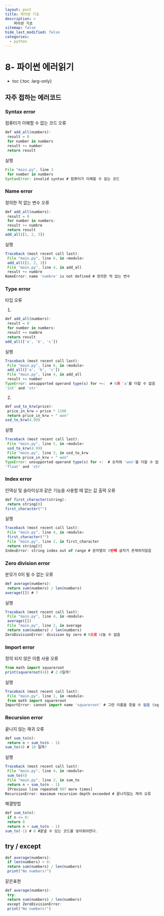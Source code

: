 ```yaml
---
layout: post
title: 파이썬 기초
description: >
    파이썬 기초
sitemap: false
hide_last_modified: false
categories:
  - python
---
```


# 8- 파이썬 에러읽기

* toc
{:toc .larg-only}

## 자주 접하는 에러코드

### Syntax error

컴퓨터가 이해할 수 없는 코드 오류

```jsx
def add_all(numbers):
 result = 0
 for number in numbers
 result += number
 return result
```

실행

```jsx
File "main.py", line 3
 for number in numbers
SyntaxError: invalid syntax # 컴퓨터가 이해할 수 없는 코드
```

### Name error

정의한 적 없는 변수 오류

```jsx
def add_all(numbers):
 result = 0
 for number in numbers:
 result += numbre
 return result
add_all([1, 2, 3])
```

실행

```jsx
Traceback (most recent call last):
 File "main.py", line 6, in <module>
 add_all([1, 2, 3])
 File "main.py", line 4, in add_all
 result += numbre
NameError: name 'numbre' is not defined # 정의한 적 없는 변수
```

### Type error

타입 오류

1.

```jsx
def add_all(numbers):
 result = 0
 for number in numbers:
 result += numbre
 return result
add_all(['a', 'b', 'c'])
```

실행

```jsx
Traceback (most recent call last):
 File "main.py", line 6, in <module>
 add_all(['a', 'b', 'c'])
 File "main.py", line 4, in add_all
 result += number
TypeError: unsupported operand type(s) for +=:  # 0과 'a'를 더할 수 없음
'int' and 'str'
```

2.

```jsx
def usd_to_krw(price):
 price_in_krw = price * 1100
 return price_in_krw + " won"
usd_to_krw(4.99)
```

실행

```jsx
Traceback (most recent call last):
 File "main.py", line 5, in <module>
 usd_to_krw(4.99)
 File "main.py", line 3, in usd_to_krw
 return price_in_krw + " won"
TypeError: unsupported operand type(s) for +:  # 숫자와 'won'을 더할 수 없음
'float' and 'str
```

### Index error

인덱싱 및 슬라이싱과 같은 기능을 사용할 때 없는 값 출력 오류

```jsx
def first_character(string):
 return string[0]
first_character("")
```

실행

```jsx
Traceback (most recent call last):
 File "main.py", line 4, in <module>
 first_character("")
 File "main.py", line 2, in first_character
 return string[0]
IndexError: string index out of range # 문자열의 0번째 글자가 존재하지않음
```

### Zero division error

분모가 0이 될 수 없는 오류

```jsx
def average(numbers):
 return sum(numbers) / len(numbers)
average([]) # ?
```

실행

```jsx
Traceback (most recent call last):
 File "main.py", line 4, in <module>
 average([])
 File "main.py", line 2, in average
 return sum(numbers) / len(numbers)
ZeroDivisionError: division by zero # 0으로 나눌 수 없음
```

### Import error

정의 되지 않은 이름 사용 오류

```jsx
from math import squareroot
print(squareroot(4)) # 2.0일까?
```

실행

```jsx
Traceback (most recent call last):
 File "main.py", line 1, in <module>
 from math import squareroot
ImportError: cannot import name 'squareroot' # 그런 이름을 찾을 수 없음 (sqrt입니다.)
```

### Recursion error

끝나지 않는 재귀 오류

```jsx
def sum_to(n):
 return n + sum_to(n - 1)
sum_to(4) # 10 일까?
```

실행

```jsx
Traceback (most recent call last):
 File "main.py", line 4, in <module>
 sum_to(4)
 File "main.py", line 2, in sum_to
 return n + sum_to(n - 1)
 [Previous line repeated 997 more times]
RecursionError: maximum recursion depth exceeded # 끝나지않는 재귀 오류
```

해결방법

```jsx
def sum_to(n):
 if n <= 0:
 return 0
 return n + sum_to(n - 1)
sum_to(-1) # 0 #끝낼 수 있는 코드를 넣어줘야한다.
```

## try / except

```jsx
def average(numbers):
 if len(numbers) > 0:
 return sum(numbers) / len(numbers)
 print("No numbers!")
```

같은표현

```jsx
def average(numbers):
 try:
 return sum(numbers) / len(numbers)
 except ZeroDivisionError:
 print("No numbers!")
```
